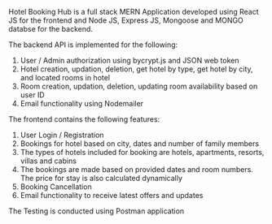 Hotel Booking Hub is a full stack MERN Application developed using React JS for the frontend and Node JS, Express JS, Mongoose and MONGO databse for the backend.

The backend API is implemented for the following:
1. User / Admin authorization using bycrypt.js and JSON web token
2. Hotel creation, updation, deletion, get hotel by type, get hotel by city, and located rooms in hotel
3. Room creation, updation, deletion, updating room availability based on user ID
4. Email functionality using Nodemailer

The frontend contains the following features:
1. User Login / Registration
2. Bookings for hotel based on city, dates and number of family members
3. The types of hotels included for booking are hotels, apartments, resorts, villas and cabins
4. The bookings are made based on provided dates and room numbers. The price for stay is also calculated dynamically
5. Booking Cancellation
6. Email functionality to receive latest offers and updates

The Testing is conducted using Postman application
